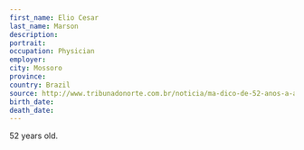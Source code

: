 ```yaml
---
first_name: Elio Cesar
last_name: Marson
description: 
portrait: 
occupation: Physician
employer: 
city: Mossoro
province: 
country: Brazil
source: http://www.tribunadonorte.com.br/noticia/ma-dico-de-52-anos-a-a-sa-tima-morte-confirmada-por-coronava-rus-em-mossora/477670
birth_date: 
death_date: 
---
```


52 years old.